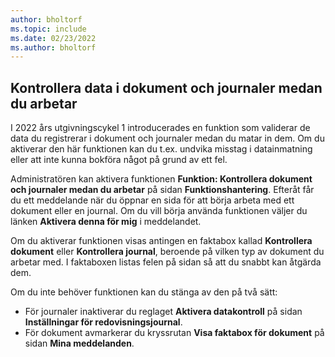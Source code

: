 ```yaml
---
author: bholtorf
ms.topic: include
ms.date: 02/23/2022
ms.author: bholtorf
---
```

## <a name="check-data-in-documents-and-journals-while-you-work"></a><a name="check-data-in-documents-and-journals-while-you-work"></a>Kontrollera data i dokument och journaler medan du arbetar

I 2022 års utgivningscykel 1 introducerades en funktion som validerar de data du registrerar i dokument och journaler medan du matar in dem. Om du aktiverar den här funktionen kan du t.ex. undvika misstag i datainmatning eller att inte kunna bokföra något på grund av ett fel. 

Administratören kan aktivera funktionen **Funktion: Kontrollera dokument och journaler medan du arbetar** på sidan **Funktionshantering**. Efteråt får du ett meddelande när du öppnar en sida för att börja arbeta med ett dokument eller en journal. Om du vill börja använda funktionen väljer du länken **Aktivera denna för mig** i meddelandet. 

Om du aktiverar funktionen visas antingen en faktabox kallad **Kontrollera dokument** eller **Kontrollera journal**, beroende på vilken typ av dokument du arbetar med. I faktaboxen listas felen på sidan så att du snabbt kan åtgärda dem.

Om du inte behöver funktionen kan du stänga av den på två sätt:

* För journaler inaktiverar du reglaget **Aktivera datakontroll** på sidan **Inställningar för redovisningsjournal**.
* För dokument avmarkerar du kryssrutan **Visa faktabox för dokument** på sidan **Mina meddelanden**.

